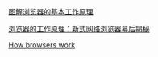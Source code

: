 [图解浏览器的基本工作原理](https://zhuanlan.zhihu.com/p/47407398)

[浏览器的工作原理：新式网络浏览器幕后揭秘](https://www.html5rocks.com/zh/tutorials/internals/howbrowserswork/)

[How browsers work](http://taligarsiel.com/Projects/howbrowserswork1.htm)
